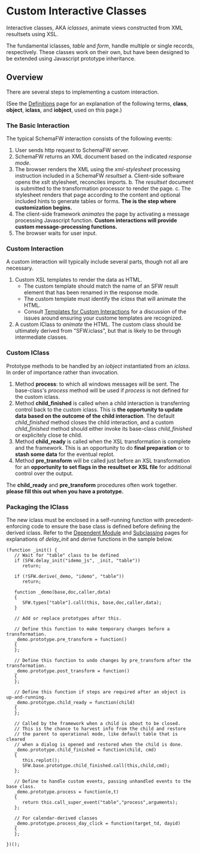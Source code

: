 # Custom Interactive Classes

Interactive classes, AKA _iclasses_, animate views constructed from XML resultsets
using XSL.

The fundamental iclasses, _table_ and _form_, handle multiple or single records,
respectively.  These classes work on their own, but have been designed to be
extended using Javascript prototype inheritance.

## Overview

There are several steps to implementing a custom interaction.

(See the [Definitions](Definitions.md) page for an explanation of the following
terms, **class**, **object**, **iclass**, and **iobject**, used on this page.)

### The Basic Interaction

The typical SchemaFW interaction consists of the following events:

1. User sends http request to SchemaFW server.
2. SchemaFW returns an XML document based on the indicated _response mode_.
3. The browser renders the XML using the *xml-stylesheet* processing instruction
   included in a SchemaFW _resultset_
   a. Client-side software opens the xslt stylesheet, reconciles imports.
   b. The _resultset_ document is submitted to the transformation processor
      to render the page.
   c. The stylesheet renders that page according to the content and optional
      included hints to generate tables or forms.  **The is the step where
      customization begins.**
4. The client-side framework _animates_ the page by activating a message
   processing Javascript function.  **Custom interactions will provide custom
   message-processing functions.**
5. The browser waits for user input.   

### Custom Interaction

A custom interaction will typically include several parts, though not all are
necessary.

1. Custom XSL templates to render the data as HTML.
   - The custom template should match the name of an SFW result element that
     has been renamed in the response mode.
   - The custom template must identify the _iclass_ that will animate the HTML.
   - Consult [Templates for Custom Interactions](CustomTemplates.md) for a discussion
     of the issues around ensuring your custome templates are recognized.
2. A custom IClass to _animate_ the HTML.  The custom class should be ultimately
   derived from "SFW.iclass", but that is likely to be through intermediate classes.

### Custom IClass

Prototype methods to be handled by an *iobject* instantiated from an *iclass*.  In
order of importance rather than invocation.
1. Method **process**: to which all windows messages will be sent.  The base-class's
   *process* method will be used if *process* is not defined for the custom iclass.
2. Method **child_finished** is called when a child interaction is transferring
   control back to the custom iclass.  This is **the opportunity to update data
   based on the outcome of the child interaction**. The default *child_finished*
   method closes the child interaction, and a custom *child_finished* method should
   either invoke its base-class *child_finished* or explicitely close te child.
3. Method **child_ready** is called when the XSL transformation is complete
   and the framework.  This is an opportunity to do **final preparation** or to
   **stash some data** for the eventual replot.
4. Method **pre_transform** will be called just before an XSL transformation
   for an **opportunity to set flags in the resultset or XSL file** for additional
   control over the output.

The **child_ready** and **pre_transform** procedures often work together.
**please fill this out when you have a prototype.**




### Packaging the IClass

The new iclass must be enclosed in a self-running function with precedent-enforcing
code to ensure the base class is defined before defining the derived iclass.  Refer
to the [Dependent Module](DependentModuleLoad.md) and [Subclassing](Subclassing.md)
pages for explanations of *delay_init* and *derive* functions in the sample below.

~~~{js}
(function _init() {
   // Wait for "table" class to be defined
   if (SFW.delay_init("idemo_js", _init, "table"))
      return;

   if (!SFW.derive(_demo, "idemo", "table"))
      return;
      
   function _demo(base,doc,caller,data)
   {
      SFW.types["table"].call(this, base,doc,caller,data);
   }

   // Add or replace prototypes after this.

   // Define this function to make temporary changes before a transformation.
   _demo.prototype.pre_transform = function()
   {
   };

   // Define this function to undo changes by pre_transform after the transformation.
   _demo.prototype.post_transform = function()
   {
   };

   // Define this function if steps are required after an object is up-and-running.
   _demo.prototype.child_ready = function(child)
   {
   };

   // Called by the framework when a child is about to be closed.
   // This is the chance to harvest info from the child and restore
   // the parent to operational mode, like default table that is cleared
   // when a dialog is opened and restored when the child is done.
   _demo.prototype.child_finished = function(child, cmd)
   {
      this.replot();
      SFW.base.prototype.child_finished.call(this,child,cmd);
   };

   // Define to handle custom events, passing unhandled events to the base class.
   _demo.prototype.process = function(e,t)
   {
      return this.call_super_event("table","process",arguments);
   };

   // For calendar-derived classes
   _demo.prototype.process_day_click = function(target_td, dayid)
   {
   };

})();
~~~